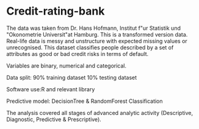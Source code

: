 # Credit-rating-bank
The data was taken from Dr. Hans Hofmann, Institut f"ur Statistik und "Okonometrie 
Universit"at Hamburg. This is a transformed version data. Real-life data is messy and unstructure with expected missing values or unrecognised.
This dataset classifies people described by a set of attributes as good or bad credit risks in terms of default.

Variables are binary, numerical and categorical. 

Data split: 90% training dataset 10% testing dataset 

Software use:R and relevant library

Predictive model: DecisionTree & RandomForest Classification

The analysis covered all stages of advanced analytic activity (Descriptive, Diagnostic, Predictive & Prescriptive).
